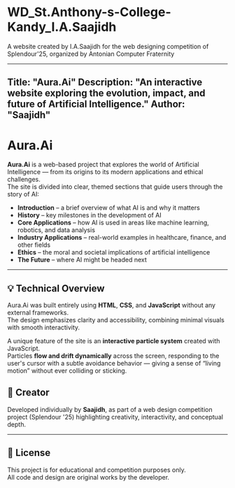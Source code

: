 # WD_St.Anthony-s-College-Kandy_I.A.Saajidh
A website created by I.A.Saajidh for the web designing competition of Splendour'25, organized by Antonian Computer Fraternity

---
Title: "Aura.Ai"
Description: "An interactive website exploring the evolution, impact, and future of Artificial Intelligence."
Author: "Saajidh"
---

# Aura.Ai

**Aura.Ai** is a web-based project that explores the world of Artificial Intelligence — from its origins to its modern applications and ethical challenges.  
The site is divided into clear, themed sections that guide users through the story of AI:

- **Introduction** – a brief overview of what AI is and why it matters  
- **History** – key milestones in the development of AI  
- **Core Applications** – how AI is used in areas like machine learning, robotics, and data analysis  
- **Industry Applications** – real-world examples in healthcare, finance, and other fields  
- **Ethics** – the moral and societal implications of artificial intelligence  
- **The Future** – where AI might be headed next

---

## 💡 Technical Overview

Aura.Ai was built entirely using **HTML**, **CSS**, and **JavaScript** without any external frameworks.  
The design emphasizes clarity and accessibility, combining minimal visuals with smooth interactivity.

A unique feature of the site is an **interactive particle system** created with JavaScript.  
Particles **flow and drift dynamically** across the screen, responding to the user's cursor with a subtle avoidance behavior — giving a sense of “living motion” without ever colliding or sticking.


## 🧠 Creator

Developed individually by **Saajidh**, as part of a web design competition project (Splendour '25) highlighting creativity, interactivity, and conceptual depth.

---

## 📜 License

This project is for educational and competition purposes only.  
All code and design are original works by the developer.

